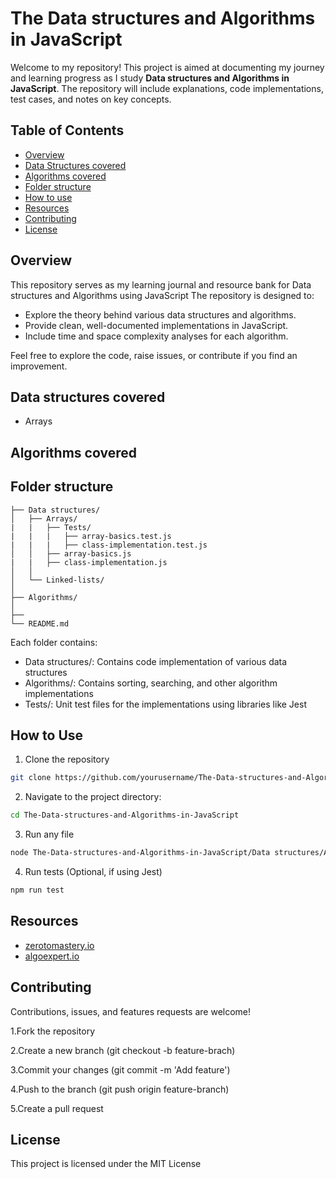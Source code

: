 # The Data structures and Algorithms in JavaScript

Welcome to my repository! This project is aimed at documenting my journey and learning progress as I study 
**Data structures and Algorithms in JavaScript**. The repository will include explanations, code 
implementations, test cases, and notes on key concepts.

## Table of Contents
* [Overview](#overview)
* [Data Structures covered](#data-structures-covered)
* [Algorithms covered](#algorithms)
* [Folder structure](#folder-structure)
* [How to use](#how-to-use)
* [Resources](#resources)
* [Contributing](#contributing)
* [License](#license)

## Overview
This repository serves as my learning journal and resource bank for Data structures and Algorithms using JavaScript
The repository is designed to:
  * Explore the theory behind various data structures and algorithms.
  * Provide clean, well-documented implementations in JavaScript.
  * Include time and space complexity analyses for each algorithm.

Feel free to explore the code, raise issues, or contribute if you find an improvement.

## Data structures covered
  * Arrays
 
## Algorithms covered

## Folder structure
  ```
├── Data structures/
│   ├── Arrays/
|   |   ├── Tests/
|   |   |   ├── array-basics.test.js
|   |   |   ├── class-implementation.test.js
│   │   ├── array-basics.js
|   |   ├── class-implementation.js
│   │   
│   └── Linked-lists/
│     
├── Algorithms/
│  
├── 
└── README.md
```

Each folder contains:
* Data structures/: Contains code implementation of various data structures
* Algorithms/: Contains sorting, searching, and other algorithm implementations
* Tests/: Unit test files for the implementations using libraries like Jest

## How to Use
1. Clone the repository
```sh
git clone https://github.com/yourusername/The-Data-structures-and-Algorithms-in-JavaScript.git
```

2. Navigate to the project directory:
```sh
cd The-Data-structures-and-Algorithms-in-JavaScript
 ```
3. Run any file
```sh
node The-Data-structures-and-Algorithms-in-JavaScript/Data structures/Arrays/index.js
```
4. Run tests (Optional, if using Jest)
```sh
npm run test
```

## Resources
* [zerotomastery.io](https://zerotomastery.io/)
* [algoexpert.io](https://algoexpert.io/)

## Contributing
Contributions, issues, and features requests are welcome!

1.Fork the repository

2.Create a new branch (git checkout -b feature-brach)

3.Commit your changes (git commit -m 'Add feature')

4.Push to the branch (git push origin feature-branch)

5.Create a pull request

## License
This project is licensed under the MIT License

  
